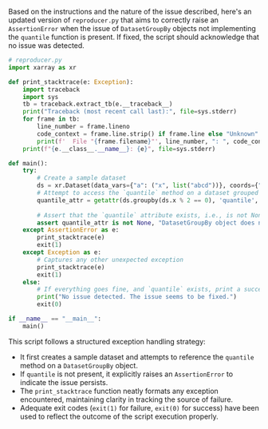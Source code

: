 Based on the instructions and the nature of the issue described, here's an updated version of `reproducer.py` that aims to correctly raise an `AssertionError` when the issue of `DatasetGroupBy` objects not implementing the `quantile` function is present. If fixed, the script should acknowledge that no issue was detected.

```python
# reproducer.py
import xarray as xr

def print_stacktrace(e: Exception):
    import traceback
    import sys
    tb = traceback.extract_tb(e.__traceback__)
    print("Traceback (most recent call last):", file=sys.stderr)
    for frame in tb:
        line_number = frame.lineno
        code_context = frame.line.strip() if frame.line else "Unknown"
        print(f'  File "{frame.filename}"', line_number, ": ", code_context, file=sys.stderr)
    print(f"{e.__class__.__name__}: {e}", file=sys.stderr)

def main():
    try:
        # Create a sample dataset
        ds = xr.Dataset(data_vars={"a": ("x", list("abcd"))}, coords={"x": range(4)})
        # Attempt to access the `quantile` method on a dataset grouped by a condition.
        quantile_attr = getattr(ds.groupby(ds.x % 2 == 0), 'quantile', None)
        
        # Assert that the `quantile` attribute exists, i.e., is not None
        assert quantile_attr is not None, "DatasetGroupBy object does not implement quantile."
    except AssertionError as e:
        print_stacktrace(e)
        exit(1)
    except Exception as e:
        # Captures any other unexpected exception
        print_stacktrace(e)
        exit(1)
    else:
        # If everything goes fine, and `quantile` exists, print a success message.
        print("No issue detected. The issue seems to be fixed.")
        exit(0)

if __name__ == "__main__":
    main()
```

This script follows a structured exception handling strategy:
- It first creates a sample dataset and attempts to reference the `quantile` method on a `DatasetGroupBy` object.
- If `quantile` is not present, it explicitly raises an `AssertionError` to indicate the issue persists.
- The `print_stacktrace` function neatly formats any exception encountered, maintaining clarity in tracking the source of failure.
- Adequate exit codes (`exit(1)` for failure, `exit(0)` for success) have been used to reflect the outcome of the script execution properly.
